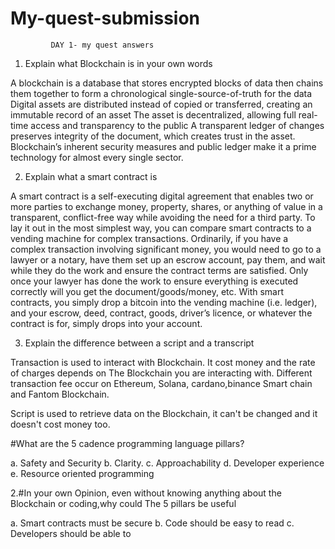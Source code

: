# My-quest-submission
             DAY 1- my quest answers

1. Explain what Blockchain is in your own words

A blockchain is a database that stores encrypted blocks of data then chains them together to form a chronological single-source-of-truth for the data
Digital assets are distributed instead of copied or transferred, creating an immutable record of an asset
The asset is decentralized, allowing full real-time access and transparency to the public
A transparent ledger of changes preserves integrity of the document, which creates trust in the asset.
Blockchain’s inherent security measures and public ledger make it a prime technology for almost every single sector.

2. Explain what a smart contract is

A smart contract is a self-executing digital agreement that enables two or more parties to exchange money, property, shares, or anything of value in a transparent, conflict-free way while avoiding the need for a third party.
To lay it out in the most simplest way, you can compare smart contracts to a vending machine for complex transactions.
Ordinarily, if you have a complex transaction involving significant money, you would need to go to a lawyer or a notary, have them set up an escrow account, pay them, and wait while they do the work and ensure the contract terms are satisfied. Only once your lawyer has done the work to ensure everything is executed correctly will you get the document/goods/money, etc.
With smart contracts, you simply drop a bitcoin into the vending machine (i.e. ledger), and your escrow, deed, contract, goods, driver’s licence, or whatever the contract is for, simply drops into your account.

3. Explain the difference between a script and a transcript

Transaction is used to interact with Blockchain. It cost money and the rate of charges depends on The Blockchain you are interacting with.
Different transaction fee occur on Ethereum, Solana, cardano,binance Smart chain and Fantom Blockchain.

Script is used to retrieve data on the Blockchain, it can't be changed and it doesn't cost money too.


#What are the 5 cadence programming language pillars?

a. Safety and Security
b. Clarity.
c. Approachability
d. Developer experience
e. Resource oriented programming

2.#In your own Opinion, even without knowing anything about the Blockchain or coding,why could The 5 pillars be useful

a. Smart contracts must be secure
b. Code should be easy to read
c. Developers should be able to
